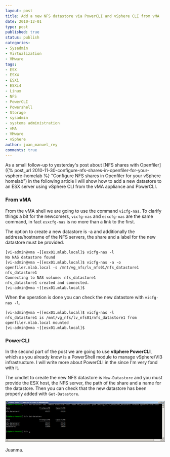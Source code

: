 ```yaml
---
layout: post
title: Add a new NFS datastore via PowerCLI and vSphere CLI from vMA
date: 2010-12-01
type: post
published: true
status: publish
categories:
- Sysadmin
- Virtualization
- VMware
tags:
- ESX
- ESX4
- ESXi
- ESXi4
- Linux
- NFS
- PowerCLI
- Powershell
- Storage
- sysadmin
- systems administration
- vMA
- VMware
- vSphere
author: juan_manuel_rey
comments: true
---
```


As a small follow-up to yesterday's post about [NFS shares with Openfiler]({% post_url 2010-11-30-configure-nfs-shares-in-openfiler-for-your-vsphere-homelab %} "Configure NFS shares in Openfiler for your vSphere homelab") in the following article I will show how to add a new datastore to an ESX server using vSphere CLI from the vMA appliance and PowerCLI.

### From vMA

From the vMA shell we are going to use the command `vicfg-nas`. To clarify things a bit for the newcomers, `vicfg-nas` and `esxcfg-nas` are the same command, in fact `esxcfg-nas` is no more than a link to the first.

The option to create a new datastore is -a and additionally the address/hostname of the NFS servers, the share and a label for the new datastore must be provided.

```
[vi-admin@vma ~][esx01.mlab.local]$ vicfg-nas -l
No NAS datastore found
[vi-admin@vma ~][esx01.mlab.local]$ vicfg-nas -a -o openfiler.mlab.local -s /mnt/vg_nfs/lv_nfs01/nfs_datastore1 nfs_datastore1
Connecting to NAS volume: nfs_datastore1
nfs_datastore1 created and connected.
[vi-admin@vma ~][esx01.mlab.local]$
```

When the operation is done you can check the new datastore with `vicfg-nas -l`.

```
[vi-admin@vma ~][esx01.mlab.local]$ vicfg-nas -l
nfs_datastore1 is /mnt/vg_nfs/lv_nfs01/nfs_datastore1 from openfiler.mlab.local mounted
[vi-admin@vma ~][esx01.mlab.local]$
```

### PowerCLI

In the second part of the post we are going to use **vSphere PowerCLI**, which as you already know is a PowerShell module to manage vSphere/VI3 infrastructure. I will write more about PowerCLI in the since I'm very fond with it.

The cmdlet to create the new NFS datastore is `New-Datastore` and you must provide the ESX host, the NFS server, the path of the share and a name for the datastore. Then you can check that the new datastore has been properly added with `Get-Datastore`.

[![](/images/new-datastore.png "New-DataStore")]({{site.url}}/images/new-datastore.png)

Juanma.
